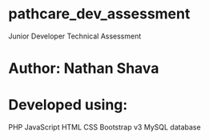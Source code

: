 # pathcare_dev_assessment
Junior Developer Technical Assessment

# Author: Nathan Shava
# Developed using:
PHP
JavaScript
HTML
CSS
Bootstrap v3
MySQL database

